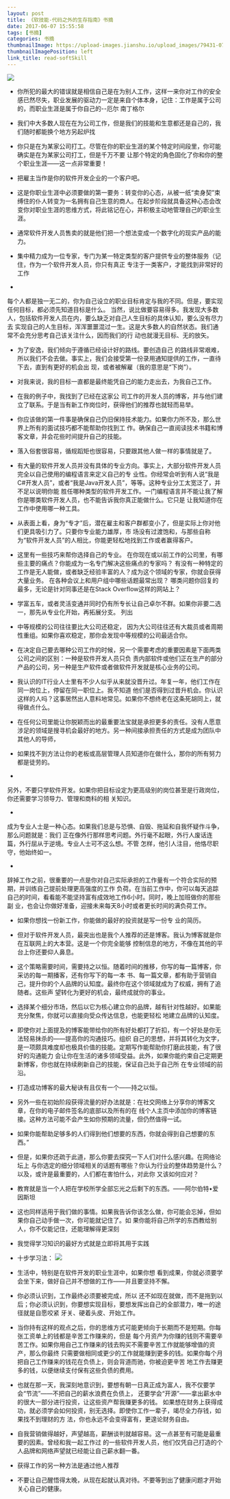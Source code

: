 ```yaml
---
layout: post
title: 《软技能-代码之外的生存指南》书摘
date: 2017-06-07 15:55:58
tags: [书摘]
categories: 书摘
thumbnailImage: https://upload-images.jianshu.io/upload_images/79431-07c2350495c78744.jpg?imageMogr2/auto-orient/strip%7CimageView2/2/w/509/format/webp	
thumbnailImagePosition: left
link_title: read-softSkill
---
```

<!-- toc -->
<!-- more -->
![](https://upload-images.jianshu.io/upload_images/79431-07c2350495c78744.jpg?imageMogr2/auto-orient/strip%7CimageView2/2/w/509/format/webp)

- 你所犯的最大的错误就是相信自己是在为别人工作，这样一来你对工作的安全感已然尽失，职业发展的驱动力一定是来自个体本身，记住：工作是属于公司的，而职业生涯是属于你自己的--厄尔 南丁格尔

- 我们中大多数人现在在为公司工作，但是我们的技能和生意都还是自己的，我们随时都能换个地方另起炉找

<!--more-->

- 你只是在为某家公司打工。尽管在你的职业生涯的某个特定时间段里，你可能确实是在为某家公司打工，但是千万不要
让那个特定的角色固化了你和你的整个职业生涯——这一点非常重要！

- 把雇主当作是你的软件开发企业的一个客户吧。

-  这是你职业生涯中必须要做的第一要务：转变你的心态，从被一纸“卖身契”束缚住的仆人转变为一名拥有自己生意的商人。在起步阶段就具备这种心态会改
变你对职业生涯的思维方式，将此铭记在心，并积极主动地管理自己的职业生涯。

- 通常软件开发人员售卖的就是他们把一个想法变成一个数字化的现实产品的能力。

- 集中精力成为一位专家，专门为某一特定类型的客户提供专业的整体服务（记住，作为一个软件开发人员，你只有真正
专注于一类客户，才能找到非常好的工作

- 
每个人都是独一无二的，你为自己设立的职业目标肯定与我的不同。但是，要实现任何目标，都必须先知道目标是什么。
当然，说比做要容易得多。我发现大多数人，包括软件开发人员在内，要么缺乏对自己人生目标的具体认知，要么没有尽力去
实现自己的人生目标，浑浑噩噩混过一生。这是大多数人的自然状态。我们通常不会充分思考自己该关注什么，因而我们的行
动也就漫无目标、无的放矢。

-  为了安逸，我们倾向于遵循已经设计好的路线。要创造自己
的路线非常艰难，所以我们不会去做。事实上，我们会接受第一份录用通知提供的工作，一直待下去，直到有更好的机会出
现，或者被解雇（我的意思是“下岗”）。

- 对我来说，我的目标一直都是最终能凭自己的能力走出去，为我自己工作。

-   在我的例子中，我找到了已经在这家公
司工作的开发人员的博客，并与他们建立了联系。于是当有新工作岗位时，获得他们的推荐也就轻而易举。

- 你应该做的第一件事是确保自己仍旧保持技术能力。如果你力所不及，那么世界上所有的面试技巧都不能帮助你找到工
作。确保自己一直阅读技术书籍和博客文章，并会花些时间提升自己的技能。

-  落入俗套很容易，循规蹈矩也很容易，只要跟其他人做一样的事情就是了。

- 有大量的软件开发人员并没有具体的专业方向。事实上，大部分软件开发人员完全以自己使用的编程语言来定义自己的专
业性。你经常会听到有人说“我是C#开发人员”，或者“我是Java开发人员”，等等。这种专业分工太宽泛了，并不足以说明你能
胜任哪种类型的软件开发工作。一门编程语言并不能让我了解你是哪类软件开发人员，也不能告诉我你真正能做什么。它只是
让我知道你在工作中使用哪一种工具。

- 从表面上看，身为“专才”后，潜在雇主和客户群都变小了，但是实际上你对他们更具吸引力了。只要你专业能力雄厚，市
场没有过渡饱和，与那些自称为“软件开发人员”的人相比，你能更轻松地找到工作或者赢得客户。

- 这里有一些技巧来帮你选择自己的专业。
在你现在或以前工作的公司里，有哪些主要的痛点？你能成为一名专门解决这些痛点的专家吗？
有没有一种特定的工作是无人能做，或者缺乏经验丰富的人？成为这个领域的专家，你就会获得大量业务。
在各种会议上和用户组中哪些话题最常出现？
哪类问题你回复的最多，无论是针对同事还是在Stack Overflow这样的网站上？

- 学富五车，或者灵活变通并同时仍有所专长让自己卓尔不群。如果你非要二选一，那先从专业化开始，再拓展分支。
列出

- 中等规模的公司往往要比大公司还稳定，
因为大公司往往还有大裁员或者周期性重组。如果你喜欢稳定，那你会发现中等规模的公司最适合你。

- 在决定自己要去哪种公司工作的时候，另一个需要考虑的重要因素是下面两类公司之间的区别：一种是软件开发人员只负
责内部软件或他们正在生产的部分产品的公司，另一种是生产软件或者做软件开发就是核心业务的公司。

- 我认识的IT行业人士里有不少人似乎从来就没晋升过。年复一年，他们工作在同一岗位上，停留在同一职位上。我不知道
他们是否得到过晋升机会。你认识这样的人吗？这事居然出人意料地常见。如果你不想终老在这条死胡同上，就得做点什么。

- 在任何公司里能让你脱颖而出的最重要法宝就是承担更多的责任。没有人愿意涉足的领域是搜寻机会最好的地方。另一种间接承担责任的方式是成为团队中其他人的导师，

- 如果找不到方法让你的老板或高层管理人员知道你在做什么，那你的所有努力都是徒劳的。

- 
另外，不要只学软件开发。如果你把目标设定为更高级别的岗位甚至是行政岗位，你还需要学习领导力、管理和商科的相
关知识。

- 
成为专业人士是一种心态。如果我们总是与恐惧、自毁、拖延和自我怀疑作斗争，那么问题就是：我们
正在像外行那样思考问题。外行毫不起眼，外行人废话连篇，外行屈从于逆境。专业人士可不这么想。不管
怎样，他引人注目，他恪尽职守，他始终如一。

- 
辞掉工作之前，很重要的一点是你对自己实际承担的工作量有一个符合实际的预期，并训练自己提前处理更高强度的工作
负荷。在当前工作中，你可以每天追踪自己的时间，看看能不能坚持富有成效地工作6小时。同时，晚上加班做你的那些副
业，也会让你做好准备，迎接未来每天8小时或者更长时间的满负荷工作。

- 如果你想找一份新工作，你能做的最好的投资就是写一份专
业的简历。

- 但对于软件开发人员，最突出也是我个人推荐的还是博客。我认为博客就是你在互联网上的大本营。这是一个你完全能够
控制信息的地方，不像在其他的平台上你还要仰人鼻息。

- 这个策略需要时间，需要持之以恒。随着时间的推移，你写的每一篇博客，你采访的每一期播客，还有你写下的每一本
书、每一篇文章，都有助于营销自己，提升你的个人品牌的认知度。最终你在这个领域就成为了权威，拥有了追随者。这些声
望转化为更好的机会，最终成就你的事业。

- 选择某个细分市场，然后以它为核心建立你的品牌，越有针对性越好。如果能充分聚焦，你就可以直接向受众传达信息，也能更轻松
地建立品牌的认知度。

- 即使你对上面提及的博客能带给你的所有好处都打了折扣，有一个好处是你无法轻易抹杀的——提高你的沟通技巧。组织
自己的思想，并将其转化为文字，是一项颇具难度却也极具价值的技能。定期写作能帮助你打磨此技能，有了很好的沟通能力
会让你在生活的诸多领域受益。此外，如果你能约束自己定期更新博客，你也就在持续刷新自己的技能，保证自己处于自己所
在专业领域的前沿。

- 打造成功博客的最大秘诀有且仅有一个——持之以恒。

- 另外一些在初始阶段获得流量的好办法就是：在社交网络上分享你的博客文章，在你的电子邮件签名的底部以及所有的在
线个人主页中添加你的博客链接。这种方法可能不会产生如你预期的流量，但仍然值得一试。

- 如果你能帮助足够多的人们得到他们想要的东西，你就会得到自己想要的东西。”

- 但是，如果你还疏于此道，那么你要去探究一下人们对什么感兴趣。在网络论坛上
与你选定的细分领域相关的话题有哪些？你认为行业的整体趋势是什么？以及，或许是最重要的，人们都在害怕什么，对此你
又该如何应对？

- 教育就是当一个人把在学校所学全部忘光之后剩下的东西。——阿尔伯特•爱因斯坦

-  这也同样适用于我们做的事情。如果我告诉你该怎么做，你可能会忘掉，但如果你自己动手做一次，你可能就记住了。如
果你能将自己所学的东西教给别人，你不仅能记住，还能理解得更深刻

- 我觉得学习知识的最好方式就是立即将其用于实践

- 十步学习法：
![](http://onxkn9cbz.bkt.clouddn.com/tenStepStudy.png)

- 生活中，特别是在软件开发的职业生涯中，如果你想
看到成果，你就必须要学会坐下来，做好自己并不想做的工作——并且要坚持不懈。

- 你必须认识到，工作最终必须要被完成，所以
还不如现在就做，而不是拖到以后；你必须认识到，你要想实现目标，要想发挥出自己的全部潜力，唯一的途径就是自愿咬紧
牙关、硬着头皮、开始工作。

- 当你持有这样的观点之后，你的思维方式可能更倾向于长期而不是短期。你每张工资单上的钱都是辛苦工作赚来的，但是
每个月资产为你赚的钱则不需要辛苦工作。如果你用自己工作赚来的钱去购买不需要辛苦工作就能够增值的资产，那么你最终
只需要做相同或更少的工作就能赚到更多的钱。如果你每个月把自己工作赚来的钱花在负债上，则会背道而驰，你被迫更辛苦
地工作去赚更多的钱，以便继续支付保有这些负债的费用。

- 也就在那一天，我深刻地意识到，要想有朝一日真正成为富人，我不仅要学会“节流”——不把自己的薪水浪费在负债上，
还要学会“开源”——拿出薪水中的很大一部分进行投资，让这些资产帮我赚更多的钱。
如果想在财务上获得成功，就必须学会如何投资，别无选择。即使你工作一辈子，竭尽全力存钱，如果找不到理财的方
法，你也永远不会变得富有，更遑论财务自由。

- 自我营销做得越好，声望越高，薪酬谈判就越容易。这一点甚至有可能是最重要的因素。曾经和我一起工作过
的一些软件开发人员，他们仅凭自己打造的个人品牌和网络声望就已经能让自己薪水翻一番。

- 获得工作的另一种方法是通过他人推荐

- 不要让自己醒悟得太晚，从现在起就认真对待。不要等到出了健康问题才开始关心自己的健康。














